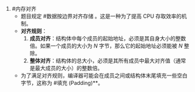 1. #内存对齐 
	*   题目规定  #数据按边界对齐存储 。这是一种为了提高 CPU 存取效率的机制。
    *   **对齐规则**：
        1.  **成员对齐**：结构体中每个成员的起始地址，必须是其自身大小的整数倍。如果一个成员的大小为 $N$ 字节，那么它的起始地址必须能被 $N$ 整除。
        2.  **整体对齐**：结构体的总大小，必须是其所有成员中最大对齐值（通常是最大成员的大小）的整数倍。
    *   为了满足对齐规则，编译器可能会在成员之间或结构体末尾填充一些空白字节，这称为 #填充 (Padding)**。